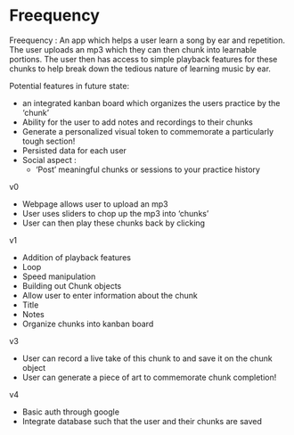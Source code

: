 # Freequency

Freequency : An app which helps a user learn a song by ear and repetition. The user uploads an mp3 which they can then chunk into learnable portions. The user then has access to simple playback features for these chunks to help break down the tedious nature of learning music by ear.

Potential features in future state:
- an integrated kanban board which organizes the users practice by the ‘chunk’
- Ability for the user to add notes and recordings to their chunks
- Generate a personalized visual token to commemorate a particularly tough section!
- Persisted data for each user
- Social aspect :
    - ‘Post’ meaningful chunks or sessions to your practice history


v0
- Webpage allows user to upload an mp3
- User uses sliders to chop up the mp3 into ‘chunks’
- User can then play these chunks back by clicking

v1
- Addition of playback features
- Loop
- Speed manipulation
- Building out Chunk objects
- Allow user to enter information about the chunk
- Title
- Notes
- Organize chunks into kanban board

v3
- User can record a live take of this chunk to and save it on the chunk object
- User can generate a piece of art to commemorate chunk completion!

v4
- Basic auth through google
- Integrate database such that the user and their chunks are saved

